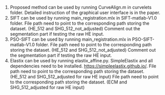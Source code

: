 1. Proposed method can be used by running CurveAlign.m in curvelets folder. 
   Detailed instruction of the graphical user interface is in the paper.
2. SIFT can be used by running main_registration.mlx in SIFT-matlab-V1.0 folder. 
   File path need to point to the corresponding path storing the dataset. (HE_512 and SHG_512_not_adjusted)
   Comment out the segmentation part if testing the raw HE input.
3. PSO-SIFT can be used by running main_registration.mlx in PSO-SIFT-matlab-V1.0 folder. 
   File path need to point to the corresponding path storing the dataset. (HE_512 and SHG_512_not_adjusted)
   Comment out the segmentation part if testing the raw HE input.
4. Elastix can be used by running elastix_affine.py. 
   SimpleElastix and all dependencies need to be installed. https://simpleelastix.github.io/. 
   File path need to point to the corresponding path storing the dataset. (HE_512 and SHG_512_adjusted for raw HE input)
   File path need to point to the corresponding path storing the dataset. (ECM and SHG_512_adjusted for raw HE input)
